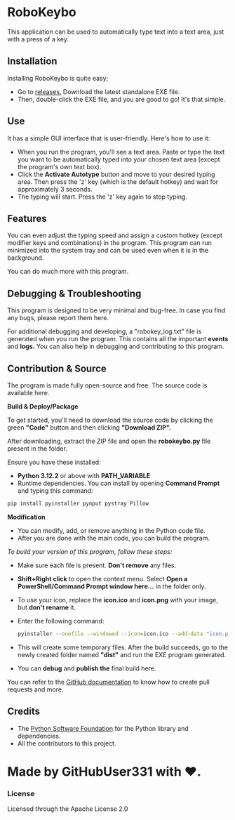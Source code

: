 # RoboKeybo

This application can be used to automatically type text into a text area, just with a press of a key.


## Installation

Installing RoboKeybo is quite easy;

- Go to <a href="https://github.com/GitHubUser331/RoboKeybo/releases">releases.</a> Download the latest standalone EXE file.
- Then, double-click the EXE file, and you are good to go! It's that simple.

## Use

It has a simple GUI interface that is user-friendly. Here's how to use it:

- When you run the program, you'll see a text area. Paste or type the text you want to be automatically typed into your chosen text area (except the program's own text box).
- Click the **Activate Autotype** button and move to your desired typing area. Then press the 'z' key (which is the default hotkey) and wait for approximately 3 seconds.
- The typing will start. Press the 'z' key again to stop typing.

## Features

You can even adjust the typing speed and assign a custom hotkey (except modifier keys and combinations) in the program. This program can run minimized into the system tray and can be used even when it is in the background.

You can do much more with this program.


## Debugging & Troubleshooting

This program is designed to be very minimal and bug-free. In case you find any bugs, please report them here.

For additional debugging and developing, a "robokey_log.txt" file is generated when you run the program. This contains all the important **events** and **logs.**
You can also help in debugging and contributing to this program.


## Contribution & Source

The program is made fully open-source and free. The source code is available here.

**Build & Deploy/Package**

To get started, you'll need to download the source code by clicking the green **"Code"** button and then clicking **"Download ZIP".**

After downloading, extract the ZIP file and open the **robokeybo.py** file present in the folder.

Ensure you have these installed:

- **Python 3.12.2** or above with **PATH_VARIABLE**
- Runtime dependencies. You can install by opening **Command Prompt** and typing this command:

```bash
pip install pyinstaller pynput pystray Pillow

```
 
**Modification**

- You can modify, add, or remove anything in the Python code file. 
- After you are done with the main code, you can build the program.

*To build your version of this program, follow these steps:*

- Make sure each file is present. **Don't remove** any files.
- **Shift+Right click** to open the context menu. Select **Open a PowerShell/Command Prompt window here...** in the folder only.
- To use your icon, replace the **icon.ico** and **icon.png** with your image, but **don't rename** it.
- Enter the following command:

  ```bash
  pyinstaller --onefile --windowed --icon=icon.ico --add-data "icon.png;." robokeybo.py ```


- This will create some temporary files. After the build succeeds, go to the newly created folder named **"dist"** and run the EXE program generated.
- You can **debug** and **publish the** final build here.




You can refer to the <a href="https://docs.github.com/en/pull-requests/collaborating-with-pull-requests/proposing-changes-to-your-work-with-pull-requests/creating-a-pull-request">GitHub documentation</a> to know how to create pull requests and more.


## Credits

- The <a href="https://www.python.org/psf-landing/">Python Software Foundation</a> for the Python library and dependencies.
- All the contributors to this project.


# Made by **GitHubUser331** with ♥. 


### License

Licensed through the Apache License 2.0

















